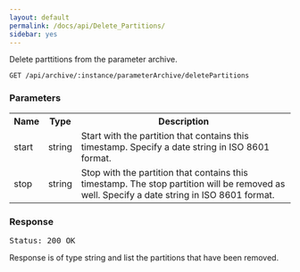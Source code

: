 ```yaml
---
layout: default
permalink: /docs/api/Delete_Partitions/
sidebar: yes
---
```


Delete parttitions from the parameter archive.

    GET /api/archive/:instance/parameterArchive/deletePartitions   


### Parameters

<table class="inline">
    <tr>
        <th>Name</th>
        <th>Type</th>
        <th>Description</th>
    </tr>
    <tr>
        <td class="code">start</td>
        <td class="code">string</td>
        <td>Start with the partition that contains this timestamp. Specify a date string in ISO 8601 format.</td>
    </tr>
    <tr>
        <td class="code">stop</td>
        <td class="code">string</td>
        <td>Stop with the partition that contains this timestamp. The stop partition will be removed as well.
        Specify a date string in ISO 8601 format.</td>
    </tr> 
</table>
 

### Response

<pre class="header">Status: 200 OK</pre>
Response is of type string and list the partitions that have been removed.